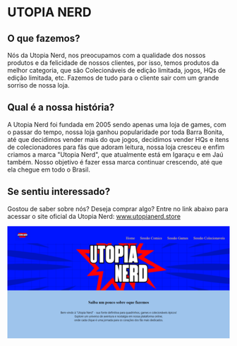 # UTOPIA NERD

## O que fazemos?

Nós da Utopia Nerd, nos preocupamos com a qualidade dos nossos produtos e da felicidade de nossos clientes, por isso,
temos produtos da melhor categoria, que são Colecionáveis de edição limitada, jogos, HQs de edição limitada, etc. Fazemos de tudo para
o cliente sair com um grande sorriso de nossa loja.

## Qual é a nossa história?

A Utopia Nerd foi fundada em 2005 sendo apenas uma loja de games, com o passar do tempo, nossa loja ganhou popularidade por toda Barra
Bonita, até que decidimos vender mais do que jogos, decidimos vender HQs e itens de colecionadores para fãs que adoram
leitura, nossa loja cresceu e enfim criamos a marca "Utopia Nerd", que atualmente está em Igaraçu e em Jaú também. Nosso objetivo é
fazer essa marca continuar crescendo, até que ela chegue em todo o Brasil.

## Se sentiu interessado?

Gostou de saber sobre nós? Deseja comprar algo? Entre no link abaixo para acessar o site oficial da Utopia Nerd:
www.utopianerd.store

![Print do site](https://github.com/Renan-Alexandre-Gregorio/Utopia-Nerd/blob/master/miniaturas/Site.png)